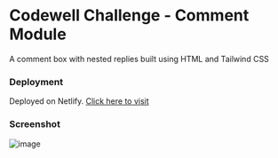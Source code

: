 
# Codewell Challenge - Comment Module

A comment box with nested replies built using HTML and Tailwind CSS

### Deployment
Deployed on Netlify. [Click here to visit](https://commentmodule.netlify.app/)

### Screenshot

![image](https://user-images.githubusercontent.com/24612087/125303689-9ca3d600-e34a-11eb-84ec-fe77a716f798.png)
